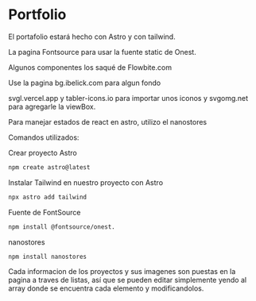 # Portfolio

El portafolio estará hecho con Astro y con tailwind.

La pagina Fontsource para usar la fuente static de Onest.

Algunos componentes los saqué de Flowbite.com

Use la pagina bg.ibelick.com para algun fondo

svgl.vercel.app y tabler-icons.io para importar unos iconos y svgomg.net para agregarle la viewBox.

Para manejar estados de react en astro, utilizo el nanostores



Comandos utilizados:

Crear proyecto Astro
```sh
npm create astro@latest 
```

Instalar Tailwind en nuestro proyecto con Astro
```sh
npx astro add tailwind 
```

Fuente de FontSource
```sh
npm install @‌fontsource/onest.
```

nanostores
```sh
npm install nanostores
```

Cada informacion de los proyectos y sus imagenes son puestas en la pagina a traves de listas, así que se pueden editar simplemente yendo al array donde se encuentra cada elemento y modificandolos.
